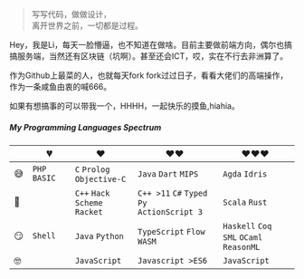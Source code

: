 > 写写代码，做做设计，  
> 离开世界之前，一切都是过程。

Hey，我是Li，每天一脸懵逼，也不知道在做啥。目前主要做前端方向，偶尔也搞搞服务端，当然还有区块链（坑啊）。甚至还会ICT，哎，实在不行去非洲算了。

作为Github上最菜的人，也就每天fork fork过过日子，看看大佬们的高端操作，作为一条咸鱼由衷的喊666。

如果有想搞事的可以带我一个，HHHH，一起快乐的摸鱼,hiahia。

##### My Programming Languages Spectrum

|     | 💔️           | ❤️ ️                                          | ❤️❤️ ️                                          | ❤️❤️❤️ ️                                      |
| --- | ------------- | --------------------------------------------- | ----------------------------------------------- | --------------------------------------------- |
| 😅  | `PHP` `BASIC` | `C` `Prolog` <br> `Objective-C`               |  `Java` `Dart` `MIPS`                           |   `Agda` `Idris`                 |
| 🧐  |               | `C++` `Hack` <br> `Scheme` `Racket`           | `C++ >11` `C#` `Typed Py` <br> `ActionScript 3` | `Scala` `Rust`                                |
| 😏  | `Shell`       | `Java` `Python`                               | `TypeScript` `Flow` `WASM`                      | `Haskell` `Coq` <br> `SML` `OCaml` `ReasonML` |
| 🤓  |               | `JavaScript`                                  | `Javascript >ES6`                               | `JavaScript`                               |




